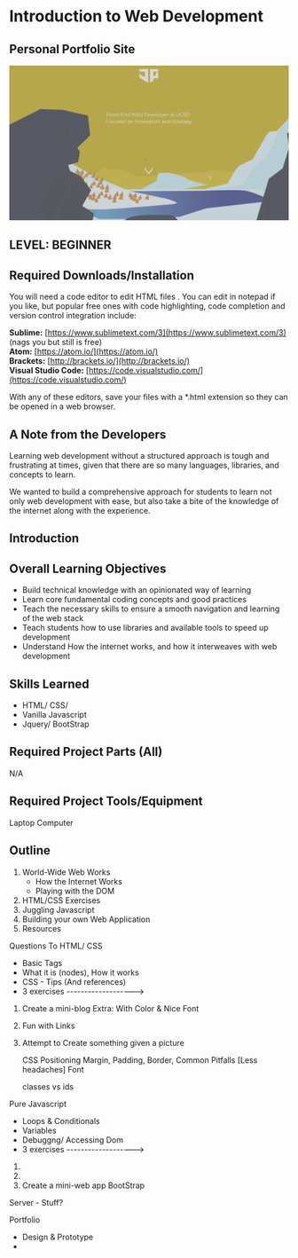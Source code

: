 
# Introduction to Web Development
## Personal Portfolio Site

<img src="images/portfolio.png" alt="Portfolio Pic">

## LEVEL: BEGINNER

## Required Downloads/Installation

You will need a code editor to edit HTML files . You can edit in notepad if you like, but popular free ones with code highlighting, code completion and version control integration include:

**Sublime:**				[https://www.sublimetext.com/3](https://www.sublimetext.com/3) (nags you but still is free) <br>
**Atom:** 					[https://atom.io/](https://atom.io/) <br>
**Brackets:** 				[http://brackets.io/](http://brackets.io/) <br>
**Visual Studio Code:** 	[https://code.visualstudio.com/](https://code.visualstudio.com/) <br>

With any of these editors, save your files with a *.html extension so they can be opened in a web browser.

## A Note from the Developers

Learning web development without a structured approach is tough and frustrating at times, given that there are so many languages, libraries, and concepts to learn.

We wanted to build a comprehensive approach for students to learn not only web development with ease, but also take a bite of the knowledge of the internet along with the experience.

## Introduction

## Overall Learning Objectives
* Build technical knowledge with an opinionated way of learning
* Learn core fundamental coding concepts and good practices
* Teach the necessary skills to ensure a smooth navigation and learning of the web stack
* Teach students how to use libraries and available tools to speed up development
* Understand How the internet works, and how it interweaves with web development

## Skills Learned
* HTML/ CSS/ 
* Vanilla Javascript
* Jquery/ BootStrap

## Required Project Parts (All)
N/A

## Required Project Tools/Equipment
Laptop Computer

## Outline
1. World-Wide Web Works
	* How the Internet Works
	* Playing with the DOM
2. HTML/CSS Exercises
3. Juggling Javascript
4. Building your own Web Application
5. Resources


Questions To
HTML/ CSS
- Basic Tags
- What it is (nodes), How it works
- CSS - Tips (And references)
- 3 exercises ------------------->
1. Create a mini-blog
  Extra: With Color & Nice Font
2. Fun with Links
3. Attempt to Create something given a picture

    CSS
      Positioning
      Margin, Padding, Border, Common Pitfalls [Less headaches]
      Font

      classes vs ids



Pure Javascript
- Loops & Conditionals
- Variables
- Debuggng/ Accessing Dom
- 3 exercises ------------------->

1.
2.
3. Create a mini-web app
BootStrap


Server - Stuff?



Portfolio
- Design & Prototype
-
